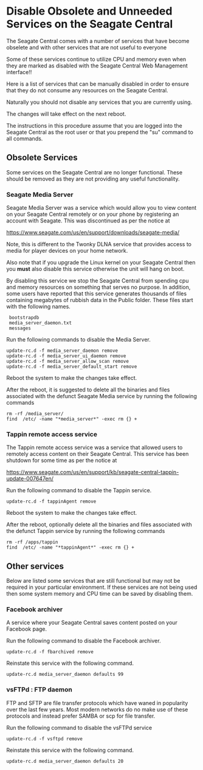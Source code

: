 # Disable Obsolete and Unneeded Services on the Seagate Central
The Seagate Central comes with a number of services that have become
obselete and with other services that are not useful to everyone

Some of these services continue to utilize CPU and memory even when
they are marked as disabled with the Seagate Central Web Management 
interface!!

Here is a list of services that can be manually disabled in order to
ensure that they do not consume any resources on the Seagate Central. 

Naturally you should not disable any services that you are currently 
using.

The changes will take effect on the next reboot.

The instructions in this procedure assume that you are logged into the
Seagate Central as the root user or that you prepend the "su" command
to all commands.

## Obsolete Services 
Some services on the Seagate Central are no longer functional. These
should be removed as they are not providing any useful functionality.

### Seagate Media Server
Seagate Media Server was a service which would allow you to view content
on your Seagate Central remotely or on your phone by registering an
account with Seagate. This was discontinued as per the notice at

https://www.seagate.com/us/en/support/downloads/seagate-media/

Note, this is different to the Twonky DLNA service that provides access to 
media for player devices on your home network.

Also note that if you upgrade the Linux kernel on your Seagate Central
then you **must** also disable this service otherwise the unit will
hang on boot.

By disabling this service we stop the Seagate Central from spending
cpu and memory resources on something that serves no purpose. In
addition, some users have reported that this service generates thousands of
files containing megabytes of rubbish data in the Public folder. These files
start with the following names.

     bootstrapdb
     media_server_daemon.txt
     messages
     
Run the following commands to disable the Media Server.

    update-rc.d -f media_server_daemon remove
    update-rc.d -f media_server_ui_daemon remove
    update-rc.d -f media_server_allow_scan remove
    update-rc.d -f media_server_default_start remove

Reboot the system to make the changes take effect.

After the reboot, it is suggested to delete all the binaries and files 
associated with the defunct Seagate Media service by running the following 
commands

    rm -rf /media_server/
    find  /etc/ -name "*media_server*" -exec rm {} +

### Tappin remote access service
The Tappin remote access service was a service that allowed users
to remotely access content on their Seagate Central. This service
has been shutdown for some time as per the notice at

https://www.seagate.com/us/en/support/kb/seagate-central-tappin-update-007647en/

Run the following command to disable the Tappin service.

    update-rc.d -f tappinAgent remove
     
Reboot the system to make the changes take effect.

After the reboot, optionally delete all the binaries and files associated
with the defunct Tappin service by running the following commands

    rm -rf /apps/tappin
    find  /etc/ -name "*tappinAgent*" -exec rm {} +

## Other services
Below are listed some services that are still functional but may not be required
in your particular environment. If these services are not being used then 
some system memory and CPU time can be saved by disabling them.

### Facebook archiver
A service where your Seagate Central saves content posted on your
Facebook page.

Run the following command to disable the Facebook archiver.

    update-rc.d -f fbarchived remove

Reinstate this service with the following command.

    update-rc.d media_server_daemon defaults 99
    
### vsFTPd : FTP daemon
FTP and SFTP are file transfer protocols which have waned in popularity
over the last few years. Most modern networks do no make use of these protocols
and instead prefer SAMBA or scp for file transfer.

Run the following command to disable the vsFTPd service

    update-rc.d -f vsftpd remove
     
Reinstate this service with the following command.

    update-rc.d media_server_daemon defaults 20     
    
    
